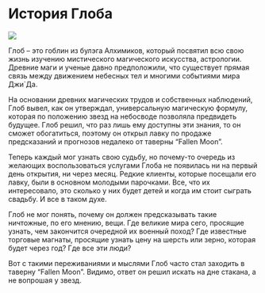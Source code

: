 # История Глоба

![](Glob.2x.jpg)

Глоб – это гоблин из булэга Алхимиков, который посвятил всю свою жизнь изучению мистического магического искусства, астрологии. Древние маги и ученые давно предположили, что существует прямая связь между движением небесных тел и многими событиями мира Джи`Да.

На основании древних магических трудов и собственных наблюдений, Глоб вывел, как он утверждал, универсальную магическую формулу, которая по положению звезд на небосводе позволяла предвидеть будущее. Глоб решил, что раз лишь ему доступны эти знания, то он сможет обогатиться, поэтому он открыл лавку по продаже предсказаний и прогнозов недалеко от таверны “Fallen Moon”.

Теперь каждый мог узнать свою судьбу, но почему-то очередь из желающих воспользоваться услугами Глоба не появилась ни на первый день открытия, ни через месяц. Редкие клиенты, которые посещали его лавку, были в основном молодыми парочками. Все, что их интересовало, это сколько у них будет детей и когда им стоит сыграть свадьбу. И все в таком духе.

Глоб не мог понять, почему он должен предсказывать такие ничтожные, по его мнению, вещи. Где великие мира сего, просящие узнать, чем закончится очередной их военный поход? Где известные торговые магнаты, просящие узнать цену на шерсть или зерно, которая будет через год? Где все эти люди?

Вот с такими переживаниями и мыслями Глоб часто стал заходить в таверну “Fallen Moon”. Видимо, ответ он решил искать на дне стакана, а не вопрошая у звезд.